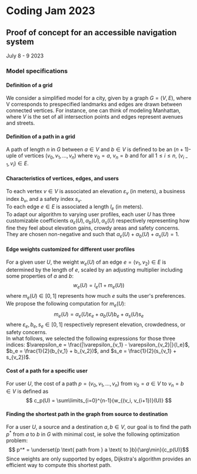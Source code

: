 # Coding Jam 2023
## Proof of concept for an accessible navigation system
July 8 - 9 2023

### Model specifications

#### Definition of a grid
We consider a simplified model for a city, given by a graph $G = (V, E)$, where V corresponds to prespecified landmarks and edges are drawn between connected vertices. For instance, one can think of modeling Manhattan, where $V$ is the set of all intersection points and edges represent avenues and streets. 

#### Definition of a path in a grid
A path of length $n$ in $G$ between $a \in V$ and $b \in V$ is defined to be an $(n + 1)$-uple of vertices $(v_0, v_1, \ldots, v_n)$ where $v_0=a$, $v_n=b$ and for all $1 \leqslant i \leqslant n$, $(v_{i-1}, v_{i}) \in E$. 

#### Characteristics of vertices, edges, and users
To each vertex $v \in V$ is associated an elevation $\varepsilon_v$ (in meters), a business index $b_v$, and a safety index $s_v$. \
To each edge $e \in E$ is associated a length $l_e$ (in meters).\
To adapt our algorithm to varying user profiles, each user $U$ has three customizable coefficients $\alpha_\varepsilon(U), \alpha_b(U), \alpha_s(U)$ respectively representing how fine they feel about elevation gains, crowdy areas and safety concerns. They are chosen non-negative and such that $\alpha_\varepsilon(U) + \alpha_b(U) + \alpha_s(U)=1$.

#### Edge weights customized for different user profiles
For a given user $U$, the weight $w_e(U)$ of an edge $e=(v_1, v_2) \in E$ is determined by the length of $e$, scaled by an adjusting multiplier including some properties of $a$ and $b$: $$w_e(U)=l_e(1 + m_e(U))$$ where $m_e(U) \in [0,1]$ represents how much $e$ suits the user's preferences. \
We propose the following computation for $m_e(U)$: $$m_e(U)=\alpha_\varepsilon(U) \varepsilon_e + \alpha_b(U) b_e + \alpha_s(U)s_e$$ where $\varepsilon_e, b_e, s_e \in [0,1]$ respectively represent elevation, crowdedness, or safety concerns.\
In what follows, we selected the following expressions for those three indices: $\varepsilon_e = \frac{|\varepsilon_{v_1} - \varepsilon_{v_2}|}{l_e}$, $b_e = \frac{1}{2}(b_{v_1} + b_{v_2})$, and $s_e = \frac{1}{2}(s_{v_1} + s_{v_2})$.

#### Cost of a path for a specific user
For user $U$, the cost of a path $p=(v_0, v_1, \ldots, v_n)$ from $v_0=a \in V$ to $v_n=b \in V$ is defined as $$ c_p(U) = \sum\limits_{i=0}^{n-1}{w_{(v_i, v_{i+1})}(U)} $$

#### Finding the shortest path in the graph from source to destination
For a user $U$, a source and a destination $a,b\in V$, our goal is to find the path $p^*$ from $a$ to $b$ in $G$ with minimal cost, ie solve the following optimization problem:
$$ p^* = \underset{p \text{ path from } a \text{ to }b}{\arg\min}{c_p(U)}$$
Since weights are only supported by edges, Dijkstra's algorithm provides an efficient way to compute this shortest path.